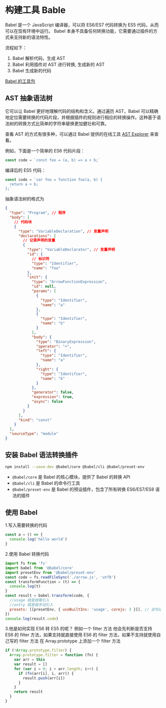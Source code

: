 # 构建工具 Bable

Babel 是一个 JavaScript 编译器，可以将 ES6/ES7 代码转换为 ES5 代码，从而可以在现有环境中运行。 Babel 本身不具备任何转换功能，它需要通过插件的方式来支持新的语法特性。

流程如下：

1. Babel 解析代码，生成 AST
2. Babel 利用插件对 AST 进行转换, 生成新的 AST
3. Babel 生成新的代码

[Babel 的工具包](https://babeljs.io/docs/babel-parser)

## AST 抽象语法树

它可以让 Babel 更好地理解代码的结构和含义。通过遍历 AST，Babel 可以精确地定位需要转换的代码片段，并根据插件的规则进行相应的转换操作。这种基于语法树的转换方式比简单的字符串替换更加健壮和可靠。

查看 AST 的方式有很多种，可以通过 Babel 提供的在线工具 [AST Explorer](https://astexplorer.net/) 来查看。

例如，下面是一个简单的 ES6 代码片段：

```js
const code = `const foo = (a, b) => a + b;`
```

编译后的 ES5 代码：

```js
const code = `var foo = function foo(a, b) {
  return a + b;
};`
```

抽象语法树的格式为

```json
{
  "type": "Program", // 程序
  "body": [
    // 代码块
    {
      "type": "VariableDeclaration", // 变量声明
      "declarations": [
        // 记录声明的变量
        {
          "type": "VariableDeclarator", // 变量声明
          "id": {
            // 标识符
            "type": "Identifier",
            "name": "foo"
          },
          "init": {
            "type": "ArrowFunctionExpression",
            "id": null,
            "params": [
              {
                "type": "Identifier",
                "name": "a"
              },
              {
                "type": "Identifier",
                "name": "b"
              }
            ],
            "body": {
              "type": "BinaryExpression",
              "operator": "+",
              "left": {
                "type": "Identifier",
                "name": "a"
              },
              "right": {
                "type": "Identifier",
                "name": "b"
              }
            },
            "generator": false,
            "expression": true,
            "async": false
          }
        }
      ],
      "kind": "const"
    }
  ],
  "sourceType": "module"
}
```

## 安装 Babel 语法转换插件

```bash
npm install --save-dev @babel/core @babel/cli @babel/preset-env
```

- `@babel/core` 是 Babel 的核心模块，提供了 Babel 的转换 API
- `@babel/cli` 是 Babel 的命令行工具
- `@babel/preset-env` 是 Babel 的预设插件，包含了所有转换 ES6/ES7/ES8 语法的插件

## 使用 Babel

1.写入需要转换的代码

```js
const a = () => {
  console.log('hello world')
}
```

2.使用 Babel 转换代码

```js
import fs from 'fs'
import babel from '@babel/core'
import presetEnv from '@babel/preset-env'
const code = fs.readFileSync('./arrow.js', 'utf8')
const transformFunction = (t) => {
  console.log(t)
}
const result = babel.transform(code, {
  //usage 就是按需引入
  //entry 就是就手动引入
  presets: [[presetEnv, { useBuiltIns: 'usage', corejs: 3 }]], // 这句话的意思是使用@babel/preset-env这个插件 里面的useBuiltIns属性是usage 也就是按需引入 corejs用来模拟新的特性的代码 3是版本号
})
console.log(result.code)
```

3.他是如何实现 ES6 转 ES5 的呢？
例如一个 filter 方法 他会先判断是否支持 ES6 的 filter 方法，如果支持就直接使用 ES6 的 filter 方法，如果不支持就使用自己写的 filter 方法 在 Array.prototype 上添加一个 filter 方法

```js
if (!Array.prototype.filter) {
  Array.prototype.filter = function (fn) {
    var arr = this
    var result = []
    for (var i = 0; i < arr.length; i++) {
      if (fn(arr[i], i, arr)) {
        result.push(arr[i])
      }
    }
    return result
  }
}
```
